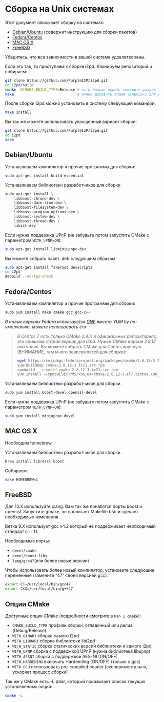Сборка на Unix системах
=======================

Этот документ описывает сборку на системах:
* [Debian/Ubuntu](#debian-ubuntu) (содержит инструкцию для сборки пакетов)
* [Fedora/Centos](#fedora-centos)
* [MAC OS X](#mac-os-x)
* [FreeBSD](#freebsd)

Убедитесь, что все зависимости в вашей системе удовлетворены.

Если это так, то приступаем к сборке i2pd.
Клонируем репозиторий и собираем:
```bash
git clone https://github.com/PurpleI2P/i2pd.git
cd i2pd/build
cmake -DCMAKE_BUILD_TYPE=Release # есть больше опций, смотрите раздел "Опции CMake"
make                             # можно добавить опцию VERBOSE=1 для отладки
```

После сборки i2pd можно установить в систему следующей командой:
```bash
make install
```

Вы так же можете использовать упрощенный вариант сборки:
```bash
git clone https://github.com/PurpleI2P/i2pd.git
cd i2pd
make
```

Debian/Ubuntu
-------------

Устанавливаем компилятор и прочие программы для сборки:
```bash
sudo apt-get install build-essential
```

Устанавливаем библиотеки разработчиков для сборки:
```bash
sudo apt-get install \
    libboost-chrono-dev \
    libboost-date-time-dev \
    libboost-filesystem-dev \
    libboost-program-options-dev \
    libboost-system-dev \
    libboost-thread-dev \
    libssl-dev
```

Если нужна поддержка UPnP (не забудьте потом запустить CMake с параметром `WITH_UPNP=ON`):
```bash
sudo apt-get install libminiupnpc-dev
```

Вы можете собрать пакет .deb следующим образом:
```bash
sudo apt-get install fakeroot devscripts
cd i2pd
debuild --no-tgz-check
```

Fedora/Centos
-------------

Устанавливаем компилятор и прочие программы для сборки:
```bash
sudo yum install make cmake gcc gcc-c++
```

*В новых версиях Fedora используется [DNF](https://en.wikipedia.org/wiki/DNF_(software)) вместо YUM by по-умолчанию, можете использовать его*

> *В Centos 7 есть только CMake 2.8.11 в официальных репозиториях, это слишком старая версия для i2pd. Нужен CMake версии 2.8.12 или новее.*
> Вы можете собрать CMake для Centos вручную (ВНИМАНИЕ, там много зависимостей для сборки):
> ```bash
> wget https://kojipkgs.fedoraproject.org/packages/cmake/2.8.12/3.fc21/src/cmake-2.8.12-3.fc21.src.rpm
> yum-builddep cmake-2.8.12-3.fc21.src.rpm
> rpmbuild --rebuild cmake-2.8.12-3.fc21.src.rpm
> yum install ~/rpmbuild/RPMS/x86_64/cmake-2.8.12-3.el7.centos.x86_64.rpm
> ```

Устанавливаем библиотеки разработчиков для сборки:
```bash
sudo yum install boost-devel openssl-devel
```

Если нужна поддержка UPnP (не забудьте потом запустить CMake с параметром `WITH_UPNP=ON`):
```bash
sudo yum install miniupnpc-devel
```

MAC OS X
--------

Необходим homebrew.

Устанавливаем библиотеки разработчиков для сборки:
```bash
brew install libressl boost
```

Собираем:
```bash
make HOMEBREW=1
```


FreeBSD
-------

Для 10.X используйте clang. Вам так же понабятся порты boost и openssl.
Запустите gmake, он прочитает Makefile.bsd и сделает необходимые изменения.

Ветка 9.X использует gcc v4.2 который не поддерживает необходимый стандарт c++11.

Необходимые порты:

* `devel/cmake`
* `devel/boost-libs`
* `lang/gcc47`(или более новые версии)

Чтобы использовать более новый компилятор, установите следующие переменные (замените "47" своей версией gcc):
```bash
export CC=/usr/local/bin/gcc47
export CXX=/usr/local/bin/g++47
```

Опции CMake
-----------

Доступные опции CMake (подробности смотрите в `man 1 cmake`):

* `CMAKE_BUILD_TYPE` профиль сборки, отладочный или релиз (Debug/Release)
* `WITH_BINARY`      сборка самого i2pd
* `WITH_LIBRARY`     сборка библиотеки libi2pd
* `WITH_STATIC`      сборка статических версий библиотеки и самого i2pd
* `WITH_UPNP`        сборка с поддержкой UPnP (нужна библиотека libupnp)
* `WITH_AESNI`        сборка с поддержкой AES-NI (ON/OFF)
* `WITH_HARDENING`   включить Hardending (ON/OFF) (только с gcc)
* `WITH_PCH`         использовать pre-compiled header (экспериментально, ускоряет процесс сборки)

Так же у CMake есть -L флаг, который показывает список текущих установленных опций:
```bash
cmake -L
```
